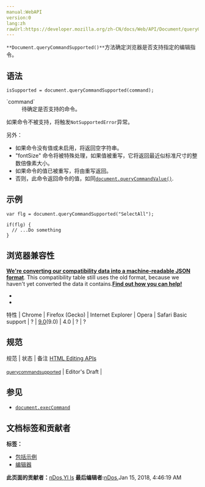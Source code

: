 ```yaml
---
manual:WebAPI
version:0
lang:zh
rawUrl:https://developer.mozilla.org/zh-CN/docs/Web/API/Document/queryCommandSupported
---
```







`**Document.queryCommandSupported()**`方法确定浏览器是否支持指定的编辑指令。


## 语法<a name="Syntax"></a>

```
isSupported = document.queryCommandSupported(command);

```
<dl><dt id=''>`command`</dt><dd>待确定是否支持的命令。</dd></dl>

如果命令不被支持，将触发`NotSupportedError`异常。



另外：


* 如果命令没有值或未启用，将返回空字符串。
* &quot;fontSize&quot; 命令将被特殊处理，如果值被重写，它将返回最近似标准尺寸的整数倍像素大小。
* 如果命令的值已被重写，将由重写返回。
* 否则，此命令返回命令的值，如同[`document.queryCommandValue()`](%9004 "此页面仍未被本地化, 期待您的翻译!").

## 示例<a name="Example"></a>

```
var flg = document.queryCommandSupported("SelectAll");

if(flg) {
  // ...Do something
}
```

## 浏览器兼容性<a name="Specification"></a>


**[We&#39;re converting our compatibility data into a machine-readable JSON format](%3344 "")**. This compatibility table still uses the old format, because we haven&#39;t yet converted the data it contains.**[Find out how you can help!](%3392 "")**


* 
* 

特性 | Chrome | Firefox (Gecko) | Internet Explorer | Opera | Safari 
Basic support | ? | [9.0](%12621 "Released on 2011-12-20.")(9.0) | 4.0 | ? | ? 





## 规范<a name="Specification"></a>

规范 | 状态 | 备注 
[HTML Editing APIs<br></br><small>querycommandsupported</small>](%26220 "") | Editor&#39;s Draft |  


## 参见<a name="See_also"></a>

* [`document.execCommand`](%8995 "当一个HTML文档切换到设计模式 designMode时，文档对象暴露 execCommand 方法，该方法允许运行命令来操纵可编辑区域的内容。大多数命令影响文档的选择（粗体，斜体等），而其他命令插入新元素（添加链接）或影响整行（缩进）。当使用contentEditable时，调用 execCommand() 将影响当前活动的可编辑元素。")



## 文档标签和贡献者
**标签：**
* [包括示例](%26221 "")
* [编辑器](%26222 "")

**此页面的贡献者：**[nDos](%5136 ""),[Yl ls](%10345 "")
**最后编辑者:**[nDos](%5136 ""),<time>Jan 15, 2018, 4:46:19 AM</time>


